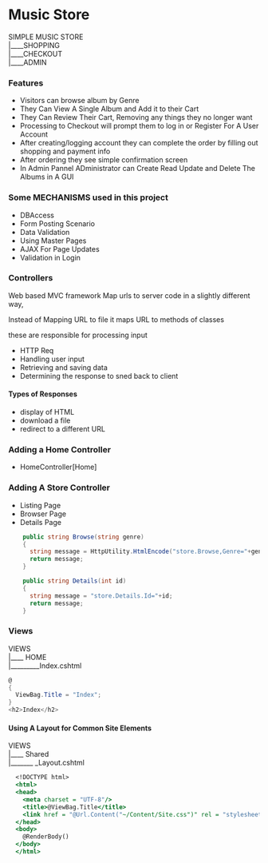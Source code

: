 # Music Store

SIMPLE MUSIC STORE<br/>
|____SHOPPING<br/>
|____CHECKOUT<br/>
|____ADMIN<br/>

### Features 
- Visitors can browse album by Genre
- They Can View A Single Album and Add it to their Cart
- They Can Review Their Cart, Removing any things they no longer want
- Processing to Checkout will prompt them to log in or Register For A User Account
- After creating/logging account they can complete the order by filling out shopping and payment info
- After ordering they see simple confirmation screen
- In Admin Pannel ADministrator can Create Read Update and Delete The Albums in A GUI

### Some MECHANISMS used in this project
- DBAccess
- Form Posting Scenario
- Data Validation
- Using Master Pages 
- AJAX For Page Updates
- Validation in Login

### Controllers

Web based MVC framework Map urls to server code in a slightly different way, 

Instead of Mapping URL to file it maps URL to methods of classes

these are responsible for processing input

- HTTP Req
- Handling user input
- Retrieving and saving data
- Determining the response to sned back to client

#### Types of Responses
- display of HTML
- download a file
- redirect to a different URL

### Adding a Home Controller
- HomeController[Home]

### Adding A Store Controller
- Listing Page
- Browser Page
- Details Page
  
```cs
    public string Browse(string genre)
    {
      string message = HttpUtility.HtmlEncode("store.Browse,Genre="+genre);
      return message;
    }

    public string Details(int id)
    {
      string message = "store.Details.Id="+id;
      return message;
    }
```

### Views

VIEWS <br/>
|____ HOME <br/>
|_________Index.cshtml<br/>

```cs
@
{
  ViewBag.Title = "Index";
}
<h2>Index</h2>
```

#### Using A Layout for Common Site Elements

VIEWS <br/>
|____ Shared<br/>
|_______ _Layout.cshtml<br/>

```asp 
  <!DOCTYPE html>
  <html>
  <head>  
    <meta charset = "UTF-8"/>
    <title>@ViewBag.Title</title>
    <link href = "@Url.Content("~/Content/Site.css")" rel = "stylesheet" type="text/css"/>
  </head>
  <body>
    @RenderBody()
  </body>
  </html>
```
